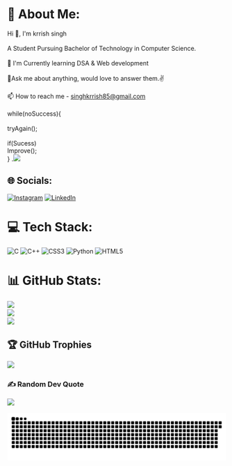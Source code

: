 # 💫 About Me:
Hi 👋, I'm krrish singh <br><br>A Student Pursuing Bachelor of Technology in Computer Science.<br><br>🌱 I'm Currently learning DSA & Web development<br><br>💬Ask me about anything, would love to answer them.✌<br><br>📫 How to reach me - singhkrrish85@gmail.com<br><br>while(noSuccess){<br><br>   tryAgain();<br><br>   if(Sucess)<br>        Improve();<br>}
.![](https://media.giphy.com/media/USV0ym3bVWQJJmNu3N/giphy.gif) <br>


## 🌐 Socials:
[![Instagram](https://img.shields.io/badge/Instagram-%23E4405F.svg?logo=Instagram&logoColor=white)](https://instagram.com/krrish.sings) [![LinkedIn](https://img.shields.io/badge/LinkedIn-%230077B5.svg?logo=linkedin&logoColor=white)](https://linkedin.com/in/https://www.linkedin.com/in/krrish-singh-480b9b220/) 

# 💻 Tech Stack:
![C](https://img.shields.io/badge/c-%2300599C.svg?style=for-the-badge&logo=c&logoColor=white) ![C++](https://img.shields.io/badge/c++-%2300599C.svg?style=for-the-badge&logo=c%2B%2B&logoColor=white) ![CSS3](https://img.shields.io/badge/css3-%231572B6.svg?style=for-the-badge&logo=css3&logoColor=white) ![Python](https://img.shields.io/badge/python-3670A0?style=for-the-badge&logo=python&logoColor=ffdd54) ![HTML5](https://img.shields.io/badge/html5-%23E34F26.svg?style=for-the-badge&logo=html5&logoColor=white)
# 📊 GitHub Stats:
![](https://github-readme-stats.vercel.app/api?username=KRRISHSINGH08&theme=radical&hide_border=false&include_all_commits=true&count_private=false)<br/>
![](https://github-readme-streak-stats.herokuapp.com/?user=KRRISHSINGH08&theme=radical&hide_border=false)<br/>
![](https://github-readme-stats.vercel.app/api/top-langs/?username=KRRISHSINGH08&theme=radical&hide_border=false&include_all_commits=true&count_private=false&layout=compact)

## 🏆 GitHub Trophies
![](https://github-profile-trophy.vercel.app/?username=KRRISHSINGH08&theme=radical&no-frame=false&no-bg=true&margin-w=4)

### ✍️ Random Dev Quote
![](https://quotes-github-readme.vercel.app/api?type=horizontal&theme=radical)

![](https://github.com/KRRISHSINGH08/KRRISHSINGH08/blob/main/snake.svg)
